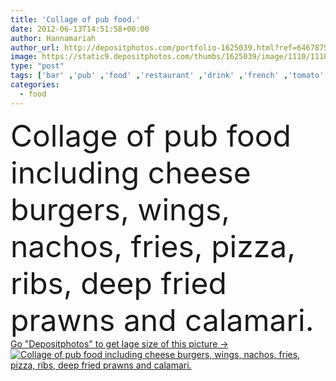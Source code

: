 ```yaml
---
title: 'Collage of pub food.'
date: 2012-06-13T14:51:58+00:00
author: Hannamariah
author_url: http://depositphotos.com/portfolio-1625039.html?ref=64678756
image: https://static9.depositphotos.com/thumbs/1625039/image/1110/11106955/api_thumb_450.jpg?forcejpeg=true
type: "post"
tags: ['bar' ,'pub' ,'food' ,'restaurant' ,'drink' ,'french' ,'tomato' ,'chicken' ,'fried' ,'carrot' ,'vegetables' ,'fish' ,'seafood' ,'fingers' ,'unhealthy' ,'cheese' ,'foods' ,'fast' ,'collection' ,'junk' ,'deep' ,'collage' ,'wings' ,'fries' ,'calamari' ,'of' ,'chip' ,'greasy' ,'hamburger' ,'pizza' ,'and' ,'dip' ,'ladies' ,'cod' ,'chips' ,'burger' ,'cheeseburger' ,'de' ,'shrimp' ,'ribs' ,'prawn' ,'halibut' ,'prawns' ,'burgers' ,'nachos' ,'comida' ,'including' ,'jedzenie' ,'collages' ,'hamburguer' ]
categories: 
  - food
---
```

<div aling="center">
            <font size="60"> Collage of pub food including cheese burgers, wings, nachos, fries, pizza, ribs, deep fried prawns and calamari.</font>   
</div>
<div>
    <a href='https://depositphotos.com/11106955/stock-photo-collage-of-pub-food.html?ref=64678756' target=_blank > Go "Depositphotos" to get lage size of this picture ->
        <img href='https://depositphotos.com/11106955/stock-photo-collage-of-pub-food.html?ref=64678756' src='https://static9.depositphotos.com/1625039/1110/i/950/depositphotos_11106955-stock-photo-collage-of-pub-food.jpg?forcejpeg=true' alt='Collage of pub food including cheese burgers, wings, nachos, fries, pizza, ribs, deep fried prawns and calamari.' >
    </a>
</div>
